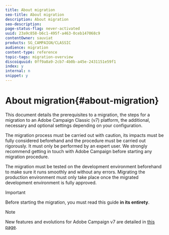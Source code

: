 ```yaml
---
title: About migration
seo-title: About migration
description: About migration
seo-description: 
page-status-flag: never-activated
uuid: 23a9c858-b6c1-495f-a463-0ceb147068c9
contentOwner: sauviat
products: SG_CAMPAIGN/CLASSIC
audience: migration
content-type: reference
topic-tags: migration-overview
discoiquuid: 0ff9a8a9-2cb7-4b0b-a45e-2431151e59f1
index: y
internal: n
snippet: y
---
```


# About migration{#about-migration}

This document details the prerequisites to a migration, the steps for a migration to an Adobe Campaign Classic (v7) platform, the additional, necessary and optional settings depending on your configuration.

The migration process must be carried out with caution, its impacts must be fully considered beforehand and the procedure must be carried out rigorously. It must only be performed by an expert user. We strongly recommend getting in touch with Adobe Campaign before starting any migration procedure.

The migration must be tested on the development environment beforehand to make sure it runs smoothly and without any errors. Migrating the production environment must only take place once the migrated development environment is fully approved.

>[!IMPORTANT]
>
>Before starting the migration, you must read this guide **in its entirety**.

>[!NOTE]
>
>New features and evolutions for Adobe Campaign v7 are detailed in [this page](../../rn/using/latest-release.md).
